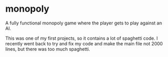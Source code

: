 # monopoly

A fully functional monopoly game where the player gets to play against an AI. 

This was one of my first projects, so it contains a lot of spaghetti code. I recently went back to try and fix my code and make the main file not 2000 lines, but there was too much spaghetti. 

